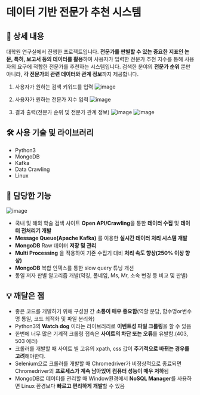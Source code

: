 # 데이터 기반 전문가 추천 시스템



## 📖 상세 내용
대학원 연구실에서 진행한 프로젝트입니다. 
**전문가를 판별할 수 있는 중요한 지표인 논문, 특허, 보고서 등의 데이터를 활용**하여 사용자가 입력한 전문가 추천 지수를 통해 사용자의 요구에 적합한 전문가를 추천하는 시스템입니다. 
검색한 분야의 **전문가 순위** 뿐만 아니라, **각 전문가의 관련 데이터와 관계 정보**까지 제공합니다.

1) 사용자가 원하는 검색 키워드를 입력
![image](https://user-images.githubusercontent.com/62095363/173772811-d3c2dcd9-628f-4f7e-8947-0e08ca79e307.png)

2) 사용자가 원하는 전문가 지수 입력
![image](https://user-images.githubusercontent.com/62095363/173772859-6f7cd4dc-073f-4816-b7b4-94dbbc2cf0d1.png)

3) 결과 출력(전문가 순위 및 전문가 관계 정보)
![image](https://user-images.githubusercontent.com/62095363/173772898-757e9839-2c02-4b38-8030-55b629e9db61.png)
![image](https://user-images.githubusercontent.com/62095363/173774711-fb40bbbb-d97c-4db7-ae17-fdaebdee24f1.png)




## 🛠️ 사용 기술 및 라이브러리

- Python3
- MongoDB
- Kafka
- Data Crawling
- Linux




## 📱 담당한 기능

![image](https://user-images.githubusercontent.com/62095363/173773184-90148c12-a805-4704-a537-4c90f801b6cd.png)


- 국내 및 해외 학술 검색 사이트 **Open API/Crawling**을 통한 **데이터 수집** 및 **데이터 전처리기 개발**
- **Message Queue(Apache Kafka)** 를 이용한 **실시간 데이터 처리 시스템 개발**
- **MongoDB** Raw 데이터 **저장 및 관리**
- **Multi Processing** 을 적용하여 기존 수집기 대비 **처리 속도 향상(250% 이상 향상)**
- **MongoDB** 복합 인덱스를 통한 slow query 튜닝 개선
- 동일 저자 판별 알고리즘 개발(약칭, 풀네임, Ms, Mr, 소속 변경 등 비교 및 판별)




## 💡 깨달은 점

- 좋은 코드를 개발하기 위해 구성원 간 **소통이 매우 중요함**(역할 분담, 함수명or변수명 통일, 코드 최적화 및 파일 분리화)
- Python3의 **Watch dog** 이라는 라이브러리로 **이벤트성 파일 크롤링**을 할 수 있음
- 한번에 너무 많은 기계적 크롤링 접속은 **사이트의 차단 또는 오류**를 유발함.(403, 503 에러)
- 크롤러를 개발할 때 사이트 별 고유의 xpath, css 값이 **주기적으로 바뀌는 경우를 고려**해야한다.
- Selenium으로 크롤러를 개발할 때 Chromedriver가 비정상적으로 종료되면 Chromedriver의 **프로세스가 계속 남아있어** **컴퓨터 성능이 매우 저하**됨
- MongoDB로 데이터를 관리할 때 Window환경에서 **NoSQL Manager**를 사용하면 Linux 환경보다 **빠르고 편리하게 개발**할 수 있음
